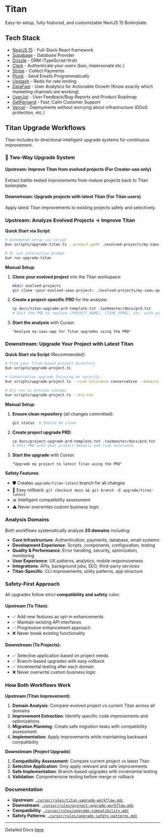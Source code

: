 # Titan

Easy-to-setup, fully-featured, and customizable NextJS 15 Boilerplate.

## Tech Stack

- [NextJS 15](https://nextjs.org/) - Full-Stack React framework
- [Supabase](https://supabase.com/) - Database Provider
- [Drizzle](https://drizzle.dev/) - ORM (TypeScript-first)
- [Clerk](https://clerk.com/) - Authenticate your users (ban, impersonate etc.)
- [Stripe](https://stripe.com/) - Collect Payments
- [Plunk](https://useplunk.com/) - Send Emails Programmatically
- [Upstash](https://upstash.com/) - Redis for rate limiting
- [DataFast](https://datafa.st/) - User Analytics for Actionable Growth (Know exactly which marketing channels are working)
- [UserJot](https://userjot.com/) - User Feedback/Bug-Reports and Product Roadmap
- [GetFernand](https://getfernand.com/) - Fast, Calm Customer Support
- [Vercel](https://vercel.com/) - Deployments without worrying about infrastructure (DDoS protection, etc.)

## Titan Upgrade Workflows

Titan includes bi-directional intelligent upgrade systems for continuous improvement.

### 🔄 Two-Way Upgrade System

#### **Upstream**: Improve Titan from evolved projects (For Creator-use only)
Extract battle-tested improvements from mature projects back to Titan boilerplate.

#### **Downstream**: Upgrade projects with latest Titan (For Titan users)
Apply latest Titan improvements to existing projects safely and selectively.

### Upstream: Analyze Evolved Projects → Improve Titan

**Quick Start via Script**:
```bash
# Automated setup via script
bun scripts/upgrade-titan.ts --project-path ./evolved-projects/my-saas-app

# Or via interactive prompt
bun run upgrade-titan
```

**Manual Setup**:
1. **Clone your evolved project** into the Titan workspace:
   ```bash
   mkdir evolved-projects
   git clone <your-evolved-saas-project> ./evolved-projects/my-saas-app
   ```

2. **Create a project-specific PRD** for the analysis:
   ```bash
   cp docs/titan-upgrade-prd-template.txt .taskmaster/docs/prd.txt
   # Edit the PRD to replace [PROJECT_NAME], [TIME_SPAN], etc. with your project details
   ```

3. **Start the analysis** with Cursor:
   ```
   "Analyze my-saas-app for Titan upgrades using the PRD"
   ```

### Downstream: Upgrade Your Project with Latest Titan

**Quick Start via Script** (Recommended):
```bash
# From your Titan-based project directory
bun scripts/upgrade-project.ts

# Conservative upgrade focusing on security
bun scripts/upgrade-project.ts --risk-tolerance conservative --domains security,performance

# Dry run to preview changes
bun scripts/upgrade-project.ts --dry-run
```

**Manual Setup**:
1. **Ensure clean repository** (all changes committed):
   ```bash
   git status  # Should be clean
   ```

2. **Create project upgrade PRD**:
   ```bash
   cp docs/project-upgrade-prd-template.txt .taskmaster/docs/prd.txt
   # Edit PRD with your project details and risk tolerance
   ```

3. **Start the upgrade** with Cursor:
   ```
   "Upgrade my project to latest Titan using the PRD"
   ```

**Safety Features**:
- 🛡️ Creates `upgrade/titan-latest` branch for all changes
- 🔄 Easy rollback: `git checkout main && git branch -D upgrade/titan-latest`
- 📊 Intelligent compatibility assessment
- ⚠️ Never overwrites custom business logic

### Analysis Domains

Both workflows systematically analyze **20 domains** including:
- **Core Infrastructure**: Authentication, payments, database, email systems
- **Development Experience**: Scripts, components, configuration, testing
- **Quality & Performance**: Error handling, security, optimization, monitoring  
- **User Experience**: UX patterns, analytics, mobile responsiveness
- **Integrations**: APIs, background jobs, SEO, third-party services
- **Titan-Specific**: CLI improvements, utility patterns, app structure

### Safety-First Approach

All upgrades follow strict **compatibility and safety** rules:

#### **Upstream (To Titan)**:
- ✅ Add new features as opt-in enhancements
- ✅ Maintain existing API interfaces  
- ✅ Progressive enhancement approach
- ❌ Never break existing functionality

#### **Downstream (To Projects)**:
- ✅ Selective application based on project needs
- ✅ Branch-based upgrades with easy rollback
- ✅ Incremental testing after each domain
- ❌ Never overwrite custom business logic

### How Both Workflows Work

**Upstream (Titan Improvement)**:
1. **Domain Analysis**: Compare evolved project vs current Titan across all domains
2. **Improvement Extraction**: Identify specific code improvements and optimizations  
3. **Migration Planning**: Create safe migration tasks with compatibility assessment
4. **Implementation**: Apply improvements while maintaining backward compatibility

**Downstream (Project Upgrade)**:
1. **Compatibility Assessment**: Compare current project vs latest Titan
2. **Selective Application**: Only apply relevant and safe improvements
3. **Safe Implementation**: Branch-based upgrades with incremental testing
4. **Validation**: Comprehensive testing before merge or rollback

### Documentation

- **Upstream**: [`.cursor/rules/titan-upgrade-workflow.mdc`](.cursor/rules/titan-upgrade-workflow.mdc)
- **Downstream**: [`.cursor/rules/project-upgrade-workflow.mdc`](.cursor/rules/project-upgrade-workflow.mdc)
- **Compatibility**: [`.cursor/rules/upgrade-compatibility.mdc`](.cursor/rules/upgrade-compatibility.mdc)
- **Safety Patterns**: [`.cursor/rules/upgrade-safety-patterns.mdc`](.cursor/rules/upgrade-safety-patterns.mdc)

---

Detailed Docs [here](https://blueprint.codeandcreed.tech/product-development/titan)
